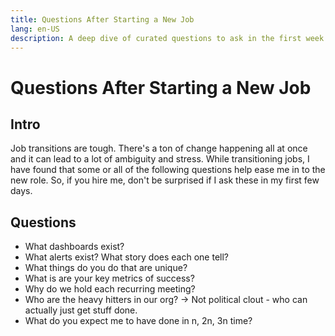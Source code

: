 ```yaml
---
title: Questions After Starting a New Job
lang: en-US
description: A deep dive of curated questions to ask in the first week of a new job
---
```

# Questions After Starting a New Job

## Intro

Job transitions are tough.  There's a ton of change happening all at once and it can lead to a lot of ambiguity and stress. While transitioning jobs, I have found that some or all of the following questions help ease me in to the new role.  So, if you hire me, don't be surprised if I ask these in my first few days. 


## Questions
- What dashboards exist? 
- What alerts exist? What story does each one tell? 
- What things do you do that are unique?
- What is are your key metrics of success? 
- Why do we hold each recurring meeting? 
- Who are the heavy hitters in our org?  → Not political clout - who can actually just get stuff done.
- What do you expect me to have done in n, 2n, 3n time? 
